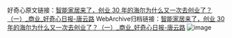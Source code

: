 好奇心原文链接：[智能家居来了，创业 30 年的海尔为什么又一次去创业了？（一）_商业_好奇心日报-唐云路](https://www.qdaily.com/articles/8529.html)
WebArchive归档链接：[智能家居来了，创业 30 年的海尔为什么又一次去创业了？（一）_商业_好奇心日报-唐云路](http://web.archive.org/web/20160402083209/http://www.qdaily.com:80/articles/8529.html)
![image](http://ww3.sinaimg.cn/large/007d5XDply1g3vdeai47tj30u08i0u0x)